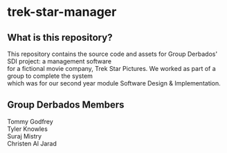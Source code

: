 # trek-star-manager
## What is this repository?
This repository contains the source code and assets for Group Derbados' SDI project: a management software  
for a fictional movie company, Trek Star Pictures. We worked as part of a group to complete the system  
which was for our second year module Software Design & Implementation.  
## Group Derbados Members
Tommy Godfrey  
Tyler Knowles  
Suraj Mistry  
Christen Al Jarad  

